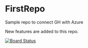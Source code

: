 # FirstRepo
Sample repo to connect GH with Azure

New features are added to this repo.

[![Board Status](https://dev.azure.com/DevOpsTestPortal/dcdd4a7b-aff7-4af9-add4-2647745025e6/b0316c1f-3108-441a-8036-b18296848342/_apis/work/boardbadge/655a2a32-dd31-487d-8d82-42080ddfe6c7?columnOptions=1)](https://dev.azure.com/DevOpsTestPortal/dcdd4a7b-aff7-4af9-add4-2647745025e6/_boards/board/t/b0316c1f-3108-441a-8036-b18296848342/Microsoft.RequirementCategory/)